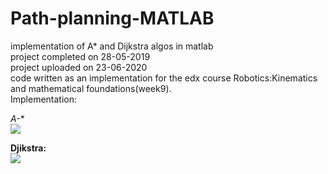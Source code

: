 # Path-planning-MATLAB
implementation of A* and Dijkstra algos in matlab\
project completed on 28-05-2019\
project uploaded on 23-06-2020\
code written as an implementation for the edx course Robotics:Kinematics and mathematical foundations(week9).\
Implementation:

**A*-**<br/>
![](https://github.com/satyamgupta2708/Path-planning-MATLAB/blob/master/algos_gifs/A*.gif)<br/>

**Djikstra:**<br/>
![](https://github.com/satyamgupta2708/Path-planning-MATLAB/blob/master/algos_gifs/Dijkstra.gif)
